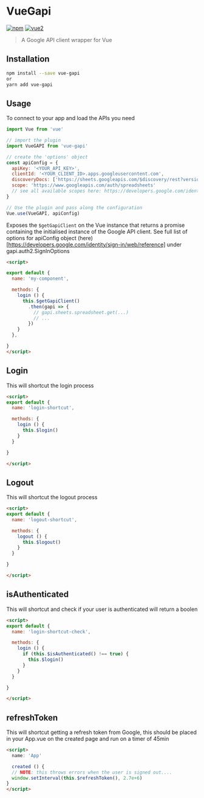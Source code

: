# VueGapi

[![npm](https://img.shields.io/npm/v/vue-gapi.svg)](https://www.npmjs.com/package/vue-gapi) [![vue2](https://img.shields.io/badge/vue-2.x-brightgreen.svg)](https://vuejs.org/)

> A Google API client wrapper for Vue

## Installation

```bash
npm install --save vue-gapi
or
yarn add vue-gapi
```

## Usage
To connect to your app and load the APIs you need
```js
import Vue from 'vue'

// import the plugin
import VueGAPI from 'vue-gapi'

// create the 'options' object
const apiConfig = {
  apiKey: '<YOUR_API_KEY>',
  clientId: '<YOUR_CLIENT_ID>.apps.googleusercontent.com',
  discoveryDocs: ['https://sheets.googleapis.com/$discovery/rest?version=v4'],
  scope: 'https://www.googleapis.com/auth/spreadsheets'
  // see all available scopes here: https://developers.google.com/identity/protocols/googlescopes'
}

// Use the plugin and pass along the configuration
Vue.use(VueGAPI, apiConfig)
```

Exposes the `$getGapiClient` on the Vue instance that returns a promise containing the initialised instance of the Google API client.
See full list of options for apiConfig object (here)[https://developers.google.com/identity/sign-in/web/reference] under gapi.auth2.SignInOptions

```html
<script>

export default {
  name: 'my-component',

  methods: {
    login () {
      this.$getGapiClient()
        .then(gapi => {
          // gapi.sheets.spreadsheet.get(...)
          // ...
        })
    }
  },

}
</script>


```
## Login

This will shortcut the login process
```html
<script>
export default {
  name: 'login-shortcut',

  methods: {
    login () {
      this.$login()
    }
  }

}

</script>
```

## Logout

This will shortcut the logout process
```html
<script>
export default {
  name: 'logout-shortcut',

  methods: {
    logout () {
      this.$logout()
    }
  }

}

</script>
```

## isAuthenticated

This will shortcut and check if your user is authenticated will return a boolen
```html
<script>
export default {
  name: 'login-shortcut-check',

  methods: {
    login () {
      if (this.$isAuthenticated() !== true) {
        this.$login()
      }
    }
  }

}

</script>
```

## refreshToken

This will shortcut getting a refresh token from Google, this should be placed in your App.vue on the created page and run on a timer of 45min
```html
<script>
  name: 'App'

  created () {
  // NOTE: this throws errors when the user is signed out....
  window.setInterval(this.$refreshToken(), 2.7e+6)
}
</script>
```
